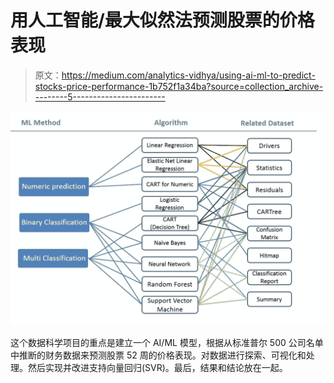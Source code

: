 # 用人工智能/最大似然法预测股票的价格表现

> 原文：<https://medium.com/analytics-vidhya/using-ai-ml-to-predict-stocks-price-performance-1b752f1a34ba?source=collection_archive---------5----------------------->

![](img/9b36a57226c3a627ff07f845a76fb97c.png)

这个数据科学项目的重点是建立一个 AI/ML 模型，根据从标准普尔 500 公司名单中推断的财务数据来预测股票 52 周的价格表现。对数据进行探索、可视化和处理。然后实现并改进支持向量回归(SVR)。最后，结果和结论放在一起。